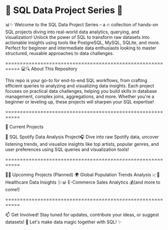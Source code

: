 # 🐬 SQL Data Project Series 🚀

📊✨ Welcome to the SQL Data Project Series – a 🔥 collection of hands-on SQL projects diving into real-world data analytics, querying, and visualization! Unlock the power of SQL to transform raw datasets into actionable insights using tools like PostgreSQL, MySQL, SQLite, and more. Perfect for beginner and intermediate data enthusiasts looking to master structured, reusable approaches to data challenges.

===========================================================
💻🔍 About This Repository

This repo is your go-to for end-to-end SQL workflows, from crafting efficient queries to analyzing and visualizing data insights. Each project focuses on practical data challenges, helping you build skills in database management, complex joins, aggregations, and more. Whether you're a beginner or leveling up, these projects will sharpen your SQL expertise!

===========================================================

🔎 Current Projects

🎵 SQL Spotify Data Analysis Project🎧 Dive into raw Spotify data, uncover listening trends, and visualize insights like top artists, popular genres, and user preferences using SQL queries and visualization tools!

===========================================================

💸🚀 Upcoming Projects (Planned)
🌍 Global Population Trends Analysis 📈🏥 Healthcare Data Insights 🩺📊 E-Commerce Sales Analytics 💰(and more to come!)

===========================================================

📫 Get Involved!
Stay tuned for updates, contribute your ideas, or suggest datasets! 🚀 Let's make data magic together with SQL! ✨
